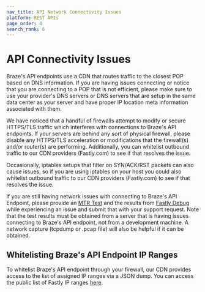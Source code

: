 ```yaml
---
nav_title: API Network Connectivity Issues
platform: REST APIs
page_order: 4
search_rank: 6
---
```

# API Connectivity Issues

Braze's API endpoints use a CDN that routes traffic to the closest POP based
on DNS information.  If you are having issues connecting or notice that you
are connecting to a POP that is not efficient, please make sure to use your
provider's DNS servers or DNS servers that are setup in the same data center
as your server and have proper IP location meta information associated with
them.

We have noticed that a handful of firewalls attempt to modify or secure
HTTPS/TLS traffic which interferes with connections to Braze's API endpoints.
If your servers are behind any sort of physical firewall, please disable any
HTTPS/TLS acceleration or modifications that the firewall(s) and/or router(s)
are performing.  Additionally, you can whitelist outbound traffic to our CDN
providers (Fastly.com) to see if that resolves the issue.

Occasionally, iptables setups that filter on SYN/ACK/RST packets can also
cause issues, so if you are using iptables on your host you could also
whitelist outbound traffic to our CDN providers (Fastly.com) to see if that
resolves the issue.

If you are still having network issues with connecting to Braze's API Endpoint,
please provide an [MTR Test][1] and the results from [Fastly Debug][2]
while experiencing an issue and submit that with your support request.
Note that the test results must be obtained from a server that is having issues connecting
to Braze's API endpoint, not from a development machine.  A network capture
(tcpdump or .pcap file) will also be helpful if it can be obtained.

## Whitelisting Braze's API Endpoint IP Ranges

To whitelist Braze's API endpoint through your firewall, our CDN provides
access to the list of assigned IP ranges via a JSON dump. You can access the public list of Fastly IP ranges [here][3].


[1]: https://www.privateinternetaccess.com/helpdesk/kb/articles/what-is-an-mtr-test-and-how-do-i-run-it
[2]: http://www.fastly-debug.com/
[3]: https://api.fastly.com/public-ip-list
